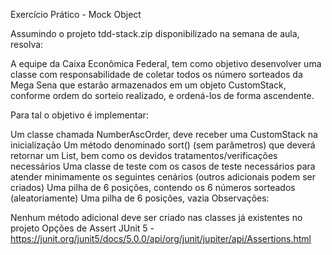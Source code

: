 Exercício Prático - Mock Object

Assumindo o projeto tdd-stack.zip disponibilizado na semana de aula, resolva:

A equipe da Caixa Econômica Federal, tem como objetivo desenvolver uma classe com responsabilidade de coletar todos os número sorteados da Mega Sena que estarão armazenados em um objeto CustomStack, conforme ordem do sorteio realizado, e ordená-los de forma ascendente.

Para tal o objetivo é implementar:

Um classe chamada NumberAscOrder, deve receber uma CustomStack na inicialização
Um método denominado sort() (sem parâmetros) que deverá retornar um List<E extends Number>, bem como os devidos tratamentos/verificações necessários
Uma classe de teste com os casos de teste necessários para atender minimamente os seguintes cenários (outros adicionais podem ser criados)
Uma pilha de 6 posições, contendo os 6 números sorteados (aleatoriamente)
Uma pilha de 6 posições, vazia
Observações:

Nenhum método adicional deve ser criado nas classes já existentes no projeto
Opções de Assert JUnit 5 - https://junit.org/junit5/docs/5.0.0/api/org/junit/jupiter/api/Assertions.html
